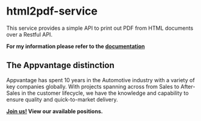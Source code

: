 # html2pdf-service

This service provides a simple API to print out PDF from HTML documents over a Restful API.

**For my information please refer to the [documentation][doc]**

[doc]: https://appvantageasia.github.io/html2pdf-service/#/

## The Appvantage distinction

Appvantage has spent 10 years in the Automotive industry with a variety of key companies globally.
With projects spanning across from Sales to After-Sales in the customer lifecycle, we have the knowledge
and capability to ensure quality and quick-to-market delivery.

**[Join us!][join] View our available positions.**

[join]: https://www.appvantage.co/career/
